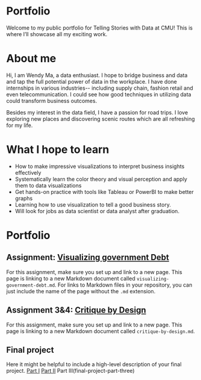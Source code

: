 # Portfolio
Welcome to my public portfolio for Telling Stories with Data at CMU! This is where I’ll showcase all my exciting work.
# About me
Hi, I am Wendy Ma, a data enthusiast. I hope to bridge business and data and tap the full potential power of data in the workplace. I have done internships in various industries-- including supply chain, fashion retail and even telecommunication. I could see how good techniques in utilizing data could transform business outcomes. 

Besides my interest in the data field, I have a passion for road trips. I love exploring new places and discovering scenic routes which are all refreshing for my life.
# What I hope to learn

- How to make impressive visualizations to interpret business insights effectively
- Systematically learn the color theory and visual perception and apply them to data visualizations
- Get hands-on practice with tools like Tableau or PowerBI to make better graphs
- Learning how to use visualization to tell a good business story.
- Will look for jobs as data scientist or data analyst after graduation.
  
  
# Portfolio

## Assignment: [Visualizing government Debt](https://wendy-ma.github.io/portfolio/visualizing-government-debt.md)
For this assignment, make sure you set up and link to a new page.  This page is linking to a new Markdown document called `visualizing-government-debt.md`.  For links to Markdown files in your repository, you can just include the name of the page without the `.md` extension. 

## Assignment 3&4: [Critique by Design](critique-by-design)
For this assignment, make sure you set up and link to a new page.  This page is linking to a new Markdown document called `critique-by-design.md`.  

## Final project
Here it might be helpful to include a high-level description of your final project. 
[Part I](final-project-part-one)
[Part II](final-project-part-two)
Part III(final-project-part-three)


